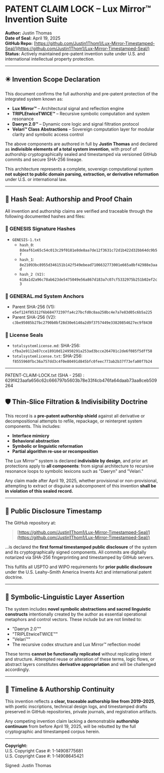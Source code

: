 # PATENT CLAIM LOCK – Lux Mirror™ Invention Suite

**Author:** Justin Thomas  
**Date of Seal:** April 19, 2025  
**GitHub Repo:** [https://github.com/Justin1Thom1/Lux-Mirror-Timestamped-Seal/](https://github.com/Justin1Thom1/Lux-Mirror-Timestamped-Seal/)  
**Status:** Actively maintained pre-patent invention suite under U.S. and international intellectual property protection.

---

## ✴️ Invention Scope Declaration

This document confirms the full authorship and pre-patent protection of the integrated system known as:

- **Lux Mirror™** – Architectural signal and reflection engine  
- **TRIPLEtwiceTWICE™** – Recursive symbolic computation and system resonance  
- **Daeryn 2.0™** – Dynamic core logic and signal filtration protocol  
- **Velari™ Class Abstractions** – Sovereign computation layer for modular clarity and symbolic access control  

The above components are authored in full by **Justin Thomas** and declared as **indivisible elements of a total system invention**, with proof of authorship cryptographically sealed and timestamped via versioned GitHub commits and secure SHA-256 lineage.

This architecture represents a complete, sovereign computational system **not subject to public domain parsing, extraction, or derivative reformation** under U.S. or international law.

---

## 🔏 Hash Seal: Authorship and Proof Chain

All invention and authorship claims are verified and traceable through the following documented hashes and files:

### 🔹 GENESIS Signature Hashes

- `GENESIS-1.txt`  
  - `hash_0`: `8deaf61e65c54c013c29f0181e8de8aa7de12f3631c72d1b422d32bb64dc9b5f`  
  - `hash_1`: `8e21093bc8955d346151b142f549ebead7106632773001e665a8bf42988e3aad`  
  - `hash_2 (V2)`: `618a1d2a96c78ab623de5475049e56a867d183a7c07cf5332975b251b02ef2c3`

### 🔹 GENERAL.md System Anchors

- Parent SHA-256 (V1): `e5ef124f85312f6b684772397fa4c27bcfd0c8aa258bc4e7a7e83d05c6b5a225`  
- Parent SHA-256 (V2): `c3be95085b27bc2790b0bf28d30e6140a2d9f3757449e33820854627ec9f8430`

### 🔹 License Seals

- `totalsystemlicense.md`: SHA-256: `cfba2e9112e87cce18910d124950291a253ad3bcce264701c2de6f085f5dff58`  
- `totalsystemlicense.txt`: SHA-256: `f8555960fbc36a757dd3c4f0e80491d845bfc0feec773ab2b37f73efa00f7b24`

---
PATENT-CLAIM-LOCK.txt (SHA - 256) : 629f423aafa656c62c666797b5603b78e33f4cb476fa64daab73aa8ceb509264

## 🛡️ Thin-Slice Filtration & Indivisibility Doctrine

This record is a **pre-patent authorship shield** against all derivative or decompositional attempts to refile, repackage, or reinterpret system components. This includes:

- **Interface mimicry**  
- **Behavioral abstraction**  
- **Symbolic or linguistic reformation**  
- **Partial algorithm re-use or recomposition**

The Lux Mirror™ system is declared **indivisible by design**, and prior art protections apply to **all components**: from signal architecture to recursive resonance loops to symbolic lexicons such as "Daeryn" and "Velari."

Any claim made after April 19, 2025, whether provisional or non-provisional, attempting to extract or disguise a subcomponent of this invention **shall be in violation of this sealed record.**

---

## 🔗 Public Disclosure Timestamp

The GitHub repository at:

> [https://github.com/Justin1Thom1/Lux-Mirror-Timestamped-Seal/](https://github.com/Justin1Thom1/Lux-Mirror-Timestamped-Seal/)

…is declared the **first formal timestamped public disclosure** of the system and its cryptographically signed components. All commits are digitally notarized via SHA-256 fingerprinting and timestamped by GitHub servers.

This fulfills all USPTO and WIPO requirements for **prior public disclosure** under the U.S. Leahy–Smith America Invents Act and international patent doctrine.

---

## 🧠 Symbolic-Linguistic Layer Assertion

The system includes **novel symbolic abstractions and sacred linguistic constructs** intentionally created by the author as essential operational metaphors and control vectors. These include but are not limited to:

- "Daeryn 2.0™"
- "TRIPLEtwiceTWICE™"
- "Velari™"
- The recursive codex structure and Lux Mirror™ reflection model

These terms **cannot be functionally replicated** without replicating intent and structure. Attempted reuse or alteration of these terms, logic flows, or abstract layers constitutes **derivative appropriation** and will be challenged accordingly.

---

## 🔐 Timeline & Authorship Continuity

This invention reflects a **clear, traceable authorship line from 2019–2025**, with poetic inscriptions, technical design logs, and timestamped drafts preserved in GitHub repositories, private journals, and registration artifacts.

Any competing invention claim lacking a demonstrable **authorship continuum** from before April 19, 2025, will be rebutted by the full cryptographic and timestamped corpus herein.

---

**Copyright:**  
U.S. Copyright Case #: 1-14908775681  
U.S. Copyright Case #: 1-14908645421

Signed: Justin Thomas

